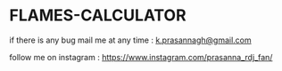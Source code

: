 # FLAMES-CALCULATOR

if there is any bug mail me at any time : k.prasannagh@gmail.com

follow me on instagram : https://www.instagram.com/prasanna_rdj_fan/
